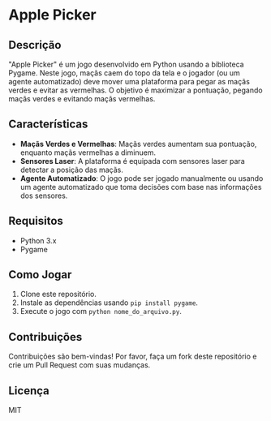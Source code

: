 # Apple Picker

## Descrição
"Apple Picker" é um jogo desenvolvido em Python usando a biblioteca Pygame. Neste jogo, maçãs caem do topo da tela e o jogador (ou um agente automatizado) deve mover uma plataforma para pegar as maçãs verdes e evitar as vermelhas. O objetivo é maximizar a pontuação, pegando maçãs verdes e evitando maçãs vermelhas.

## Características
- **Maçãs Verdes e Vermelhas**: Maçãs verdes aumentam sua pontuação, enquanto maçãs vermelhas a diminuem.
- **Sensores Laser**: A plataforma é equipada com sensores laser para detectar a posição das maçãs.
- **Agente Automatizado**: O jogo pode ser jogado manualmente ou usando um agente automatizado que toma decisões com base nas informações dos sensores.

## Requisitos
- Python 3.x
- Pygame

## Como Jogar
1. Clone este repositório.
2. Instale as dependências usando `pip install pygame`.
3. Execute o jogo com `python nome_do_arquivo.py`.

## Contribuições
Contribuições são bem-vindas! Por favor, faça um fork deste repositório e crie um Pull Request com suas mudanças.

## Licença
MIT

